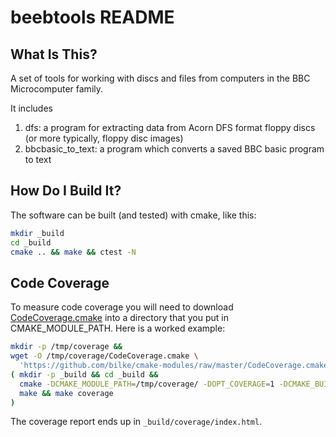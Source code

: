 # beebtools README

## What Is This?

A set of tools for working with discs and files
from computers in the BBC Microcomputer family.

It includes

1.  dfs: a program for extracting data from Acorn DFS format floppy discs (or more typically, floppy disc images)
2.  bbcbasic_to_text: a program which converts a saved BBC basic program to text

## How Do I Build It?

The software can be built (and tested) with cmake, like this:

```sh
mkdir _build
cd _build
cmake .. && make && ctest -N
```

## Code Coverage

To measure code coverage you will need to download
[CodeCoverage.cmake](https://github.com/bilke/cmake-modules/blob/master/CodeCoverage.cmake)
into a directory that you put in CMAKE_MODULE_PATH.   Here is a worked example:

```sh
mkdir -p /tmp/coverage &&
wget -O /tmp/coverage/CodeCoverage.cmake \
  'https://github.com/bilke/cmake-modules/raw/master/CodeCoverage.cmake' &&
( mkdir -p _build && cd _build &&
  cmake -DCMAKE_MODULE_PATH=/tmp/coverage/ -DOPT_COVERAGE=1 -DCMAKE_BUILD_TYPE=Debug .. &&
  make && make coverage
)
```

The coverage report ends up in `_build/coverage/index.html`.
